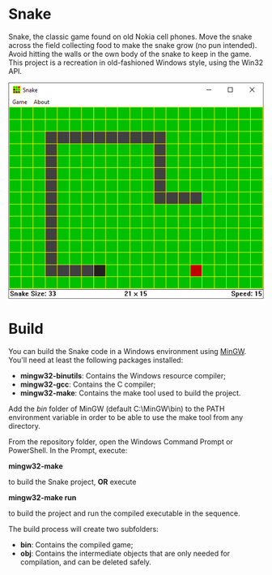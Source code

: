 # Snake
Snake, the classic game found on old Nokia cell phones. Move the snake across the field collecting food to make the snake grow (no pun intended). Avoid hitting the walls or the own body of the snake to keep in the game. This project is a recreation in old-fashioned Windows style, using the Win32 API.

![ScreenShot](screenshot.png)

# Build

You can build the Snake code in a Windows environment using [MinGW](http://www.mingw.org/). You'll need at least the following packages installed:

* **mingw32-binutils**: Contains the Windows resource compiler;
* **mingw32-gcc**: Contains the C compiler;
* **mingw32-make**: Contains the make tool used to build the project.

Add the *bin* folder of MinGW (default C:\MinGW\bin) to the PATH environment variable in order to be able to use the make tool from any directory.

From the repository folder, open the Windows Command Prompt or PowerShell. In the Prompt, execute:

**mingw32-make**

to build the Snake project, **OR** execute

**mingw32-make run**

to build the project and run the compiled executable in the sequence.

The build process will create two subfolders:

* **bin**: Contains the compiled game;
* **obj**: Contains the intermediate objects that are only needed for compilation, and can be deleted safely.
